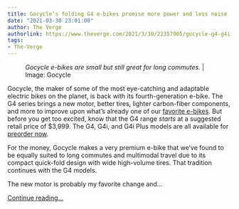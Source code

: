```yaml
---
title: Gocycle’s folding G4 e-bikes promise more power and less noise
date: "2021-03-30 23:01:00"
author: The Verge
authorlink: https://www.theverge.com/2021/3/30/22357905/gocycle-g4-g4i-g4i-plus-prices-folding-e-bikes-specs
tags:
- The-Verge
---
```

<figure>
      <img alt="" src="https://cdn.vox-cdn.com/thumbor/Nst8va1QLqnXjGkNBjiC_Uszqa8=/0x0:2400x1600/1310x873/cdn.vox-cdn.com/uploads/chorus_image/image/69051524/Gocycle_Generation_Four_Location___7_.0.jpg" />
        <figcaption><em>Gocycle e-bikes are small but still great for long commutes.</em> | Image: Gocycle</figcaption>
    </figure>

  <p id="hMzws9">Gocycle, the maker of some of the most eye-catching and adaptable electric bikes on the planet, is back with its fourth-generation e-bike. The G4 series brings a new motor, better tires, lighter carbon-fiber components, and more to improve upon what’s already one of our <a href="https://www.theverge.com/2020/4/9/21211827/gocycle-gxi-review-price-foldable-electric-bike">favorite e-bikes</a>. But before you get too excited, know that the G4 range <em>starts</em> at a suggested retail price of $3,999. The G4, G4i, and G4i Plus models are all available for <a href="https://gocycle.com">preorder now</a>.</p>
<p id="MyyKZu">For the money, Gocycle makes a very premium e-bike that we’ve found to be equally suited to long commutes and multimodal travel due to its compact quick-fold design with wide high-volume tires. That tradition continues with the G4 models.</p>
<p id="v39RJk">The new motor is probably my favorite change and...</p>
  <p>
    <a href="https://www.theverge.com/2021/3/30/22357905/gocycle-g4-g4i-g4i-plus-prices-folding-e-bikes-specs">Continue reading&hellip;</a>
  </p>